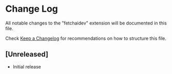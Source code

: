 # Change Log

All notable changes to the "fetchaidev" extension will be documented in this file.

Check [Keep a Changelog](http://keepachangelog.com/) for recommendations on how to structure this file.

## [Unreleased]

- Initial release